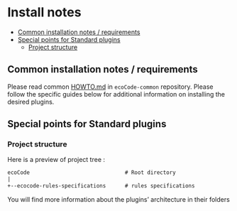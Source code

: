 # Install notes

- [Common installation notes / requirements](#common-installation-notes--requirements)
- [Special points for Standard plugins](#special-points-for-standard-plugins)
  - [Project structure](#project-structure)

## Common installation notes / requirements

Please read common [HOWTO.md](https://github.com/green-code-initiative/ecoCode-common/blob/main/doc/HOWTO.md)
in `ecoCode-common` repository. Please follow the specific guides below for additional information on installing the
desired plugins.

## Special points for Standard plugins

### Project structure

Here is a preview of project tree :

```txt
ecoCode                              # Root directory
|
+--ecocode-rules-specifications      # rules specifications

```

You will find more information about the plugins’ architecture in their folders
